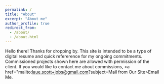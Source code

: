 ```yaml
---
permalink: /
title: "About"
excerpt: "About me"
author_profile: true
redirect_from: 
  - /about/
  - /about.html
---
```


Hello there! Thanks for dropping by. This site is intended to be a type of digital resume and quick refererence for my ongoing commitments. Commissioned projects shown here are allowed with permission of the client. If you would like to contact me about commissions, <a href="mailto:laue.scott+jobs@gmail.com?subject=Mail from Our Site>Email Me.</a>
